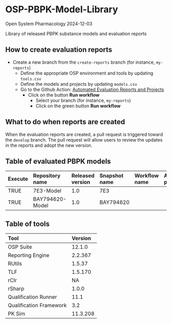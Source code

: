 OSP-PBPK-Model-Library
================
Open System Pharmacology
2024-12-03

Library of released PBPK substance models and evaluation reports

## How to create evaluation reports

- Create a new branch from the `create-reports` branch (for instance,
  `my-reports`)
  - Define the appropriate OSP environment and tools by updating
    `tools.csv`
  - Define the models and projects by updating `models.csv`
  - Go to the Github Action: [Automated Evaluation Reports and
    Projects](https://github.com/Open-Systems-Pharmacology/OSP-PBPK-Model-Library/actions/workflows/create-reports.yaml)
    - Click on the button **Run workflow**
      - Select your branch (for instance, `my-reports`)
      - Click on the green button **Run workflow**

## What to do when reports are created

When the evaluation reports are created, a pull request is triggered
toward the `develop` branch. The pull request will allow users to review
the updates in the reports and adopt the new version.

<!-- README.md is generated from README.Rmd. Please edit that file -->

## Table of evaluated PBPK models

| Execute | Repository name | Released version | Snapshot name | Workflow name | Additional projects |
|:--------|:----------------|:-----------------|:--------------|:--------------|:--------------------|
| TRUE    | 7E3-Model       | 1.0              | 7E3           |               |                     |
| TRUE    | BAY794620-Model | 1.0              | BAY794620     |               |                     |

## Table of tools

| Tool                    | Version  |
|:------------------------|:---------|
| OSP Suite               | 12.1.0   |
| Reporting Engine        | 2.2.367  |
| RUtils                  | 1.5.37   |
| TLF                     | 1.5.170  |
| rClr                    | NA       |
| rSharp                  | 1.0.0    |
| Qualification Runner    | 11.1     |
| Qualification Framework | 3.2      |
| PK Sim                  | 11.3.208 |
